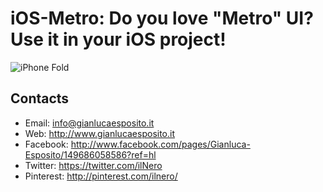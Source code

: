 iOS-Metro: Do you love "Metro" UI? Use it in your iOS project!
=============

![iPhone Fold](http://www.gianlucaesposito.it/iosmetro.jpg)

Contacts
------------

* Email: info@gianlucaesposito.it
* Web: http://www.gianlucaesposito.it
* Facebook: http://www.facebook.com/pages/Gianluca-Esposito/149686058586?ref=hl
* Twitter: https://twitter.com/ilNero
* Pinterest: http://pinterest.com/ilnero/